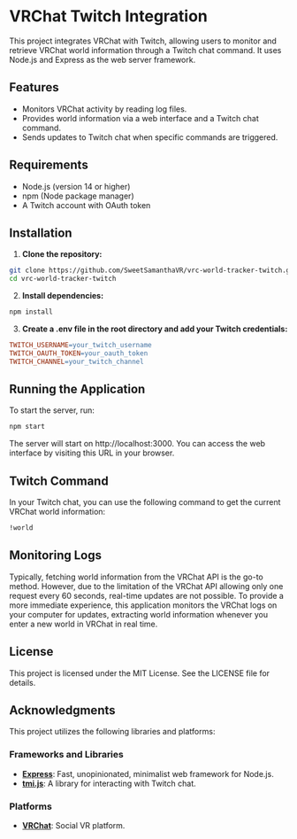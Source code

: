 # VRChat Twitch Integration

This project integrates VRChat with Twitch, allowing users to monitor and retrieve VRChat world information through a Twitch chat command. It uses Node.js and Express as the web server framework.

## Features

- Monitors VRChat activity by reading log files.
- Provides world information via a web interface and a Twitch chat command.
- Sends updates to Twitch chat when specific commands are triggered.

## Requirements

- Node.js (version 14 or higher)
- npm (Node package manager)
- A Twitch account with OAuth token

## Installation

1. **Clone the repository:**
```bash
git clone https://github.com/SweetSamanthaVR/vrc-world-tracker-twitch.git
cd vrc-world-tracker-twitch
```

2. **Install dependencies:**
```bash
npm install
```

3. **Create a .env file in the root directory and add your Twitch credentials:**
```makefile
TWITCH_USERNAME=your_twitch_username
TWITCH_OAUTH_TOKEN=your_oauth_token
TWITCH_CHANNEL=your_twitch_channel
```

## Running the Application

To start the server, run:
```bash
npm start
```
The server will start on http://localhost:3000. You can access the web interface by visiting this URL in your browser.

## Twitch Command

In your Twitch chat, you can use the following command to get the current VRChat world information:
```bash
!world
```

## Monitoring Logs

Typically, fetching world information from the VRChat API is the go-to method. However, due to the limitation of the VRChat API allowing only one request every 60 seconds, real-time updates are not possible. To provide a more immediate experience, this application monitors the VRChat logs on your computer for updates, extracting world information whenever you enter a new world in VRChat in real time.

## License

This project is licensed under the MIT License. See the LICENSE file for details.

## Acknowledgments

This project utilizes the following libraries and platforms:

### Frameworks and Libraries
- **[Express](https://expressjs.com/)**: Fast, unopinionated, minimalist web framework for Node.js.
- **[tmi.js](https://tmijs.com/)**: A library for interacting with Twitch chat.

### Platforms
- **[VRChat](https://vrchat.com/)**: Social VR platform.
